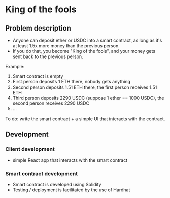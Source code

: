 # King of the fools

## Problem description

- Anyone can deposit ether or USDC into a smart contract, as long as it's at least 1.5x more money than the previous person.
- If you do that, you become "King of the fools", and your money gets sent back to the previous person.

Example:
1. Smart contract is empty
2. First person deposits 1 ETH there, nobody gets anything
3. Second person deposits 1.51 ETH there, the first person receives 1.51 ETH
4. Third person deposits 2290 USDC (suppose 1 ether == 1000 USDC), the second person receives 2290 USDC
5. ...

To do: write the smart contract + a simple UI that interacts with the contract.


## Development

### Client development

- simple React app that interacts with the smart contract


### Smart contract development

- Smart contract is developed using Solidity
- Testing / deployment is facilitated by the use of Hardhat
